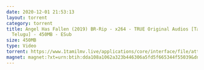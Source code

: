 ```yaml
---
date: 2020-12-01 21:53:13
layout: torrent
category: torrent
title: Angel Has Fallen (2019) BR-Rip - x264 - TRUE Original Audios [Tamil +
  Telugu] - 450MB - ESub
size: 450MB
type: Video
torrent: https://www.1tamilmv.live/applications/core/interface/file/attachment.php?id=69485
magnet: magnet:?xt=urn:btih:dda108a1062a323b446306a5fd5f665344f55039&dn=www.1TamilMV.live%20-%20Angel%20Has%20Fallen%20(2019)%20BR-Rip%20-%20x264%20-%20%5bTamil%20%2b%20Telugu%5d%20-%20450MB%20-%20ESub.mkv&tr=udp%3a%2f%2fp4p.arenabg.com%3a1337%2fannounce&tr=http%3a%2f%2fpow7.com%3a80%2fannounce&tr=udp%3a%2f%2ftracker.tiny-vps.com%3a6969%2fannounce&tr=http%3a%2f%2ftracker2.itzmx.com%3a6961%2fannounce&tr=udp%3a%2f%2f151.80.120.114%3a2710%2fannounce&tr=udp%3a%2f%2f9.rarbg.com%3a2790%2fannounce&tr=udp%3a%2f%2f9.rarbg.to%3a2740%2fannounce&tr=udp%3a%2f%2fopen.stealth.si%3a80%2fannounce&tr=udp%3a%2f%2ftracker.leechers-paradise.org%3a6969%2fannounce&tr=udp%3a%2f%2ftracker.opentrackr.org%3a1337%2fannounce&tr=http%3a%2f%2ft.nyaatracker.com%3a80%2fannounce
---
```


